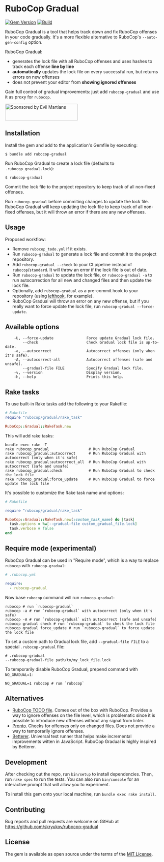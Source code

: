 # RuboCop Gradual

[![Gem Version](https://badge.fury.io/rb/rubocop-gradual.svg)](https://rubygems.org/gems/rubocop-gradual)
[![Build](https://github.com/skryukov/rubocop-gradual/workflows/Build/badge.svg)](https://github.com/skryukov/rubocop-gradual/actions)

RuboCop Gradual is a tool that helps track down and fix RuboCop offenses in your code gradually. It's a more flexible alternative to RuboCop's `--auto-gen-config` option.

RuboCop Gradual:

- generates the lock file with all RuboCop offenses and uses hashes to track each offense **line by line**
- **automatically** updates the lock file on every successful run, but returns errors on new offenses
- does not prevent your editor from **showing ignored offenses**

Gain full control of gradual improvements: just add `rubocop-gradual` and use it as proxy for `rubocop`.

<a href="https://evilmartians.com/?utm_source=rubocop-gradual&utm_campaign=project_page">
<img src="https://evilmartians.com/badges/sponsored-by-evil-martians.svg" alt="Sponsored by Evil Martians" width="236" height="54">
</a>

## Installation

Install the gem and add to the application's Gemfile by executing:

    $ bundle add rubocop-gradual

Run RuboCop Gradual to create a lock file (defaults to `.rubocop_gradual.lock`):

    $ rubocop-gradual

Commit the lock file to the project repository to keep track of all non-fixed offenses.

Run `rubocop-gradual` before commiting changes to update the lock file. RuboCop Gradual will keep updating the lock file to keep track of all non-fixed offenses, but it will throw an error if there are any new offenses. 

## Usage

Proposed workflow:

- Remove `rubocop_todo.yml` if it exists.
- Run `rubocop-gradual` to generate a lock file and commit it to the project repository.
- Add `rubocop-gradual --check` to your CI pipeline instead of `rubocop`/`standard`. It will throw an error if the lock file is out of date.
- Run `rubocop-gradual` to update the lock file, or `rubocop-gradual -a` to run autocorrection for all new and changed files and then update the lock file.
- Optionally, add `rubocop-gradual` as a pre-commit hook to your repository (using [lefthook], for example).
- RuboCop Gradual will throw an error on any new offense, but if you really want to force update the lock file, run `rubocop-gradual --force-update`.

## Available options

```
    -U, --force-update               Force update Gradual lock file.
        --check                      Check Gradual lock file is up-to-date.
    -a, --autocorrect                Autocorrect offenses (only when it's safe).
    -A, --autocorrect-all            Autocorrect offenses (safe and unsafe).
        --gradual-file FILE          Specify Gradual lock file.
    -v, --version                    Display version.
    -h, --help                       Prints this help.
```

## Rake tasks

To use built-in Rake tasks add the following to your Rakefile:

```ruby
# Rakefile
require "rubocop/gradual/rake_task"

RuboCop::Gradual::RakeTask.new
```

This will add rake tasks:

```
bundle exec rake -T
rake rubocop_gradual                  # Run RuboCop Gradual
rake rubocop_gradual:autocorrect      # Run RuboCop Gradual with autocorrect (only when it's safe)
rake rubocop_gradual:autocorrect_all  # Run RuboCop Gradual with autocorrect (safe and unsafe)
rake rubocop_gradual:check            # Run RuboCop Gradual to check the lock file
rake rubocop_gradual:force_update     # Run RuboCop Gradual to force update the lock file
```

It's possible to customize the Rake task name and options:

```ruby
# Rakefile

require "rubocop/gradual/rake_task"

RuboCop::Gradual::RakeTask.new(:custom_task_name) do |task|
  task.options = %w[--gradual-file custom_gradual_file.lock]
  task.verbose = false
end
```

## Require mode (experimental)

RuboCop Gradual can be used in "Require mode", which is a way to replace `rubocop` with `rubocop-gradual`:

```yaml
# .rubocop.yml

require:
  - rubocop-gradual
```

Now base `rubocop` command will run `rubocop-gradual`:

```shell
rubocop # run `rubocop-gradual`
rubocop -a # run `rubocop-gradual` with autocorrect (only when it's safe)
rubocop -A # run `rubocop-gradual` with autocorrect (safe and unsafe)
rubocop gradual check # run `rubocop-gradual` to check the lock file
rubocop gradual force_update # run `rubocop-gradual` to force update the lock file
```

To set a custom path to Gradual lock file, add `--gradual-file FILE` to a special `.rubocop-gradual` file:

```
# .rubocop-gradual
--rubocop-gradual-file path/to/my_lock_file.lock
```

To temporarily disable RuboCop Gradual, prepend command with `NO_GRADUAL=1`:

```shell
NO_GRADUAL=1 rubocop # run `rubocop`
```

## Alternatives

- [RuboCop TODO file]. Comes out of the box with RuboCop. Provides a way to ignore offenses on the file level, which is problematic since it is possible to introduce new offenses without any signal from linter.
- [Pronto]. Checks for offenses only on changed files. Does not provide a way to temporarily ignore offenses.
- [Betterer]. Universal test runner that helps make incremental improvements witten in JavaScript. RuboCop Gradual is highly inspired by Betterer.

## Development

After checking out the repo, run `bin/setup` to install dependencies. Then, run `rake spec` to run the tests. You can also run `bin/console` for an interactive prompt that will allow you to experiment.

To install this gem onto your local machine, run `bundle exec rake install`.

## Contributing

Bug reports and pull requests are welcome on GitHub at https://github.com/skryukov/rubocop-gradual

## License

The gem is available as open source under the terms of the [MIT License].

[lefthook]: https://github.com/evilmartians/lefthook
[RuboCop TODO file]: https://docs.rubocop.org/rubocop/configuration.html#automatically-generated-configuration
[Pronto]: https://github.com/prontolabs/pronto-rubocop
[Betterer]: https://github.com/phenomnomnominal/betterer
[MIT License]: https://opensource.org/licenses/MIT

